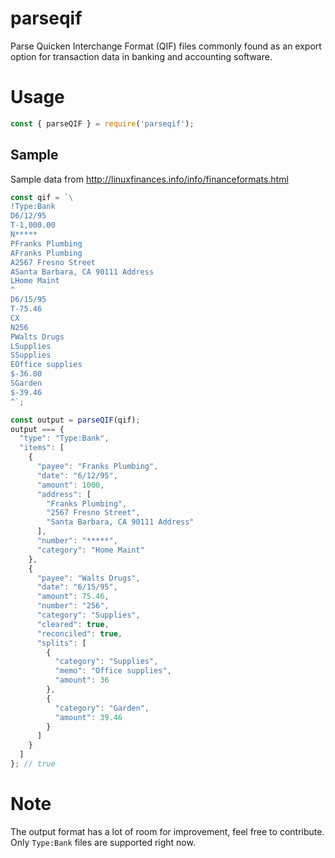 # parseqif
Parse Quicken Interchange Format (QIF) files commonly found as an export
option for transaction data in banking and accounting software.

# Usage
```js
const { parseQIF } = require('parseqif');
```
## Sample
Sample data from http://linuxfinances.info/info/financeformats.html
```js
const qif = `\
!Type:Bank
D6/12/95
T-1,000.00
N*****
PFranks Plumbing
AFranks Plumbing
A2567 Fresno Street
ASanta Barbara, CA 90111 Address
LHome Maint
^
D6/15/95
T-75.46
CX
N256
PWalts Drugs
LSupplies
SSupplies
EOffice supplies
$-36.00
SGarden
$-39.46
^`;

const output = parseQIF(qif);
output === {
  "type": "Type:Bank",
  "items": [
    {
      "payee": "Franks Plumbing",
      "date": "6/12/95",
      "amount": 1000,
      "address": [
        "Franks Plumbing",
        "2567 Fresno Street",
        "Santa Barbara, CA 90111 Address"
      ],
      "number": "*****",
      "category": "Home Maint"
    },
    {
      "payee": "Walts Drugs",
      "date": "6/15/95",
      "amount": 75.46,
      "number": "256",
      "category": "Supplies",
      "cleared": true,
      "reconciled": true,
      "splits": [
        {
          "category": "Supplies",
          "memo": "Office supplies",
          "amount": 36
        },
        {
          "category": "Garden",
          "amount": 39.46
        }
      ]
    }
  ]
}; // true
```

# Note
The output format has a lot of room for improvement, feel free to contribute.
Only `Type:Bank` files are supported right now.